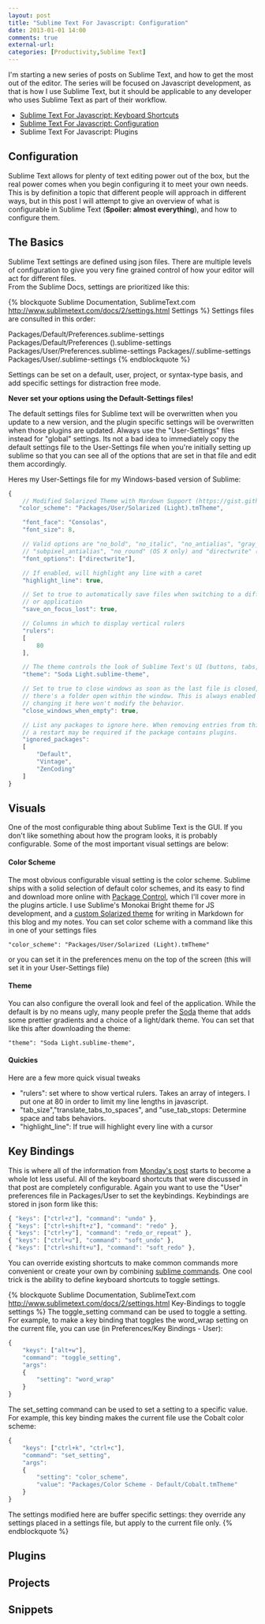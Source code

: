 ```yaml
---
layout: post
title: "Sublime Text For Javascript: Configuration"
date: 2013-01-01 14:00
comments: true
external-url: 
categories: [Productivity,Sublime Text]
---
```


I'm starting a new series of posts on Sublime Text, and how to get the most out of the editor.
The series will be focused on Javascript development, as that is how I use Sublime Text, but it 
should be applicable to any developer who uses Sublime Text as part of their workflow.

 * [Sublime Text For Javascript: Keyboard Shortcuts][keyboard]
 * [Sublime Text For Javascript: Configuration][configuration]
 * Sublime Text For Javascript: Plugins

## Configuration

Sublime Text allows for plenty of text editing power out of the box, but the real power comes 
when you begin configuring it to meet your own needs.  This is by definition a topic that different people will approach in different ways, but in this post I will attempt to give an overview of what is configurable in Sublime Text (**Spoiler: almost everything**), and how to configure them.

## The Basics

Sublime Text settings are defined using json files.  There are multiple levels of configuration 
to give you very fine grained control of how your editor will act for different files.  
From the Sublime Docs, settings are prioritized like this:

{% blockquote Sublime Documentation, SublimeText.com http://www.sublimetext.com/docs/2/settings.html Settings %}
Settings files are consulted in this order:

Packages/Default/Preferences.sublime-settings
Packages/Default/Preferences (<platform>).sublime-settings
Packages/User/Preferences.sublime-settings
<Project Settings>
Packages/<syntax>/<syntax>.sublime-settings
Packages/User/<syntax>.sublime-settings
<Buffer Specific Settings>
{% endblockquote %}

Settings can be set on a default, user, project, or syntax-type basis, and add specific
settings for distraction free mode.

**Never set your options using the Default-Settings files!**

The default settings files for Sublime text will be overwritten when you update 
to a new version, and the plugin specific settings will be overwritten when those 
plugins are updated.  Always use the "User-Settings" files instead for "global" 
settings.  Its not a bad idea to immediately copy the default settings file to 
the User-Settings file when you're initially setting up sublime so that you can 
see all of the options that are set in that file and edit them accordingly.

Heres my User-Settings file for my Windows-based version of Sublime:
```javascript My Sublime Settings
{
    // Modified Solarized Theme with Mardown Support (https://gist.github.com/1904917)
   "color_scheme": "Packages/User/Solarized (Light).tmTheme",

    "font_face": "Consolas",
    "font_size": 8,

    // Valid options are "no_bold", "no_italic", "no_antialias", "gray_antialias",
    // "subpixel_antialias", "no_round" (OS X only) and "directwrite" (Windows only)
    "font_options": ["directwrite"],

    // If enabled, will highlight any line with a caret
    "highlight_line": true,

    // Set to true to automatically save files when switching to a different file
    // or application
    "save_on_focus_lost": true,

    // Columns in which to display vertical rulers
    "rulers":
    [
        80
    ],

    // The theme controls the look of Sublime Text's UI (buttons, tabs, scroll bars, etc)
    "theme": "Soda Light.sublime-theme",

    // Set to true to close windows as soon as the last file is closed, unless
    // there's a folder open within the window. This is always enabled on OS X,
    // changing it here won't modify the behavior.
    "close_windows_when_empty": true,

    // List any packages to ignore here. When removing entries from this list,
    // a restart may be required if the package contains plugins.
    "ignored_packages":
    [
        "Default",
        "Vintage",
        "ZenCoding"
    ]
}
```

## Visuals

One of the most configurable thing about Sublime Text is the GUI.  If you don't 
like something about how the program looks, it is probably configurable. Some of the 
most important visual settings are below:

#### Color Scheme

The most obvious configurable visual setting is the color scheme.  Sublime ships 
with a solid selection of default color schemes, and its easy to find and download 
more online with [Package Control][packagecontrol], which I'll cover more in the 
plugins article.  I use Sublime's Monokai Bright theme for JS development, and a 
[custom Solarized theme][solarized] for writing in Markdown for this blog and my 
notes.  You can set color scheme with a command like this in one of your settings files
```
"color_scheme": "Packages/User/Solarized (Light).tmTheme"
```
or you can set it in the preferences menu on the top of the screen (this will set it 
in your User-Settings file)

#### Theme 

You can also configure the overall look and feel of the application.  While the 
default is by no means ugly, many people prefer the [Soda][soda] theme that adds 
some prettier gradients and a choice of a light/dark theme.  You can set that 
like this after downloading the theme:
```
"theme": "Soda Light.sublime-theme",
```

#### Quickies

Here are a few more quick visual tweaks

- "rulers": set where to show vertical rulers.  Takes an array of integers.  I put one at 80 in order to limit my line lengths in javascript.  
- "tab_size","translate_tabs_to_spaces", and "use_tab_stops: Determine space and tabs behaviors. 
- "highlight_line": If true will highlight every line with a cursor 

## Key Bindings

This is where all of the information from [Monday's post][keyboard] starts to become a whole lot less useful.  All of the keyboard shortcuts that were discussed in that post are completely configurable.  Again you want to use the "User" preferences file in 
Packages/User to set the keybindings.  Keybindings are stored in json form like this:

```javascript Key Bindings example
{ "keys": ["ctrl+z"], "command": "undo" },
{ "keys": ["ctrl+shift+z"], "command": "redo" },
{ "keys": ["ctrl+y"], "command": "redo_or_repeat" },
{ "keys": ["ctrl+u"], "command": "soft_undo" },
{ "keys": ["ctrl+shift+u"], "command": "soft_redo" },
```

You can override existing shortcuts to make common commands more convenient or 
create your own by combining [sublime commands][commands].  One cool trick is the ability to define keyboard shortcuts to toggle settings.

{% blockquote Sublime Documentation, SublimeText.com http://www.sublimetext.com/docs/2/settings.html Key-Bindings to toggle settings %}
The toggle_setting command can be used to toggle a setting. For example, to make a key binding that toggles the word_wrap setting on the current file, you can use (in Preferences/Key Bindings - User):
```javascript 
{
    "keys": ["alt+w"],
    "command": "toggle_setting",
    "args":
    {
        "setting": "word_wrap"
    }
}
```
The set_setting command can be used to set a setting to a specific value. For example, this key binding makes the current file use the Cobalt color scheme:
```javascript
{
    "keys": ["ctrl+k", "ctrl+c"],
    "command": "set_setting",
    "args":
    {
        "setting": "color_scheme",
        "value": "Packages/Color Scheme - Default/Cobalt.tmTheme"
    }
}
```
The settings modified here are buffer specific settings: they override any settings placed in a settings file, but apply to the current file only.
{% endblockquote %}

## Plugins


## Projects

## Snippets





[keyboard]: http://benmccormick.org/blog/2012/12/30/sublime-text-for-javascript-keyboard-shortcuts 

[configuration]: http://benmccormick.org/blog/2012/12/30/sublime-text-for-javascript-configuration

[packagecontrol]: http://wbond.net/sublime_packages/package_control

[solarized]: https://gist.github.com/1904917

[soda]: https://github.com/buymeasoda/soda-theme/

[commands]: http://www.sublimetext.com/docs/commands
